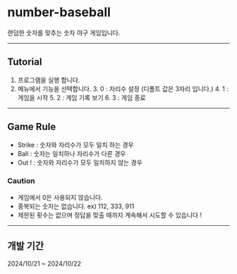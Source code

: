 # number-baseball
랜덤한 숫자를 맞추는 숫자 야구 게임입니다.

---


## Tutorial

1. 프로그램을 실행 합니다.
2. 메뉴에서 기능을 선택합니다.
   3. 0 : 자리수 설정 (디폴트 값은 3자리 입니다.)
   4. 1 : 게임을 시작
   5. 2 : 게임 기록 보기
   6. 3 : 게임 종료
---

## Game Rule

- Strike : 숫자와 자리수가 모두 일치 하는 경우
- Ball : 숫자는 일치하나 자리수가 다른 경우
- Out ! : 숫자와 자리수가 모두 일치하지 않는 경우

### Caution

- 게임에서 0은 사용되지 않습니다.
- 중복되는 숫자는 없습니다. ex) 112, 333, 911
- 제한된 횟수는 없으며 정답을 맞출 때까지 계속해서 시도할 수 있습니다 !

---

## 개발 기간

2024/10/21 ~ 2024/10/22